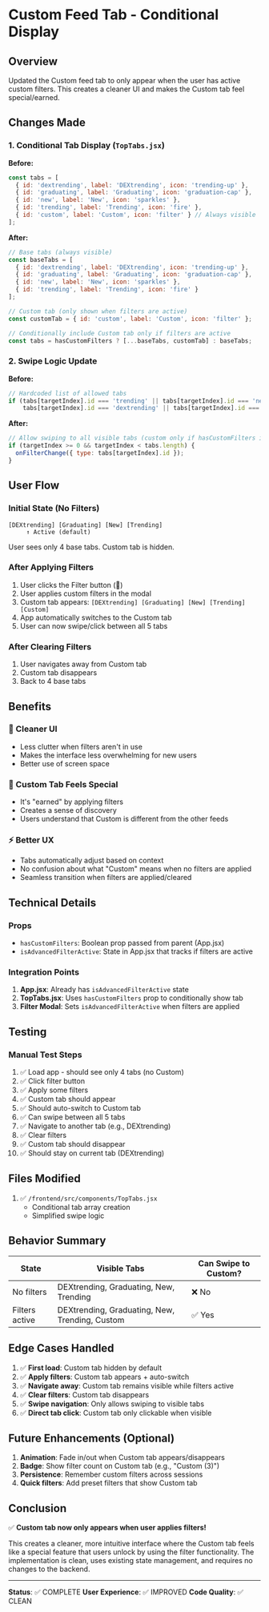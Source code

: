 # Custom Feed Tab - Conditional Display

## Overview
Updated the Custom feed tab to only appear when the user has active custom filters. This creates a cleaner UI and makes the Custom tab feel special/earned.

## Changes Made

### 1. Conditional Tab Display (`TopTabs.jsx`)

**Before:**
```jsx
const tabs = [
  { id: 'dextrending', label: 'DEXtrending', icon: 'trending-up' },
  { id: 'graduating', label: 'Graduating', icon: 'graduation-cap' },
  { id: 'new', label: 'New', icon: 'sparkles' },
  { id: 'trending', label: 'Trending', icon: 'fire' },
  { id: 'custom', label: 'Custom', icon: 'filter' } // Always visible
];
```

**After:**
```jsx
// Base tabs (always visible)
const baseTabs = [
  { id: 'dextrending', label: 'DEXtrending', icon: 'trending-up' },
  { id: 'graduating', label: 'Graduating', icon: 'graduation-cap' },
  { id: 'new', label: 'New', icon: 'sparkles' },
  { id: 'trending', label: 'Trending', icon: 'fire' }
];

// Custom tab (only shown when filters are active)
const customTab = { id: 'custom', label: 'Custom', icon: 'filter' };

// Conditionally include Custom tab only if filters are active
const tabs = hasCustomFilters ? [...baseTabs, customTab] : baseTabs;
```

### 2. Swipe Logic Update

**Before:**
```jsx
// Hardcoded list of allowed tabs
if (tabs[targetIndex].id === 'trending' || tabs[targetIndex].id === 'new' || 
    tabs[targetIndex].id === 'dextrending' || tabs[targetIndex].id === 'custom')
```

**After:**
```jsx
// Allow swiping to all visible tabs (custom only if hasCustomFilters is true)
if (targetIndex >= 0 && targetIndex < tabs.length) {
  onFilterChange({ type: tabs[targetIndex].id });
}
```

## User Flow

### Initial State (No Filters)
```
[DEXtrending] [Graduating] [New] [Trending]
     ↑ Active (default)
```

User sees only 4 base tabs. Custom tab is hidden.

### After Applying Filters
1. User clicks the Filter button (🎯)
2. User applies custom filters in the modal
3. Custom tab appears: `[DEXtrending] [Graduating] [New] [Trending] [Custom]`
4. App automatically switches to the Custom tab
5. User can now swipe/click between all 5 tabs

### After Clearing Filters
1. User navigates away from Custom tab
2. Custom tab disappears
3. Back to 4 base tabs

## Benefits

### 🎨 Cleaner UI
- Less clutter when filters aren't in use
- Makes the interface less overwhelming for new users
- Better use of screen space

### 💎 Custom Tab Feels Special
- It's "earned" by applying filters
- Creates a sense of discovery
- Users understand that Custom is different from the other feeds

### ⚡ Better UX
- Tabs automatically adjust based on context
- No confusion about what "Custom" means when no filters are applied
- Seamless transition when filters are applied/cleared

## Technical Details

### Props
- `hasCustomFilters`: Boolean prop passed from parent (App.jsx)
- `isAdvancedFilterActive`: State in App.jsx that tracks if filters are active

### Integration Points
1. **App.jsx**: Already has `isAdvancedFilterActive` state
2. **TopTabs.jsx**: Uses `hasCustomFilters` prop to conditionally show tab
3. **Filter Modal**: Sets `isAdvancedFilterActive` when filters are applied

## Testing

### Manual Test Steps
1. ✅ Load app - should see only 4 tabs (no Custom)
2. ✅ Click filter button
3. ✅ Apply some filters
4. ✅ Custom tab should appear
5. ✅ Should auto-switch to Custom tab
6. ✅ Can swipe between all 5 tabs
7. ✅ Navigate to another tab (e.g., DEXtrending)
8. ✅ Clear filters
9. ✅ Custom tab should disappear
10. ✅ Should stay on current tab (DEXtrending)

## Files Modified

1. ✅ `/frontend/src/components/TopTabs.jsx`
   - Conditional tab array creation
   - Simplified swipe logic

## Behavior Summary

| State | Visible Tabs | Can Swipe to Custom? |
|-------|--------------|---------------------|
| No filters | DEXtrending, Graduating, New, Trending | ❌ No |
| Filters active | DEXtrending, Graduating, New, Trending, Custom | ✅ Yes |

## Edge Cases Handled

1. ✅ **First load**: Custom tab hidden by default
2. ✅ **Apply filters**: Custom tab appears + auto-switch
3. ✅ **Navigate away**: Custom tab remains visible while filters active
4. ✅ **Clear filters**: Custom tab disappears
5. ✅ **Swipe navigation**: Only allows swiping to visible tabs
6. ✅ **Direct tab click**: Custom tab only clickable when visible

## Future Enhancements (Optional)

1. **Animation**: Fade in/out when Custom tab appears/disappears
2. **Badge**: Show filter count on Custom tab (e.g., "Custom (3)")
3. **Persistence**: Remember custom filters across sessions
4. **Quick filters**: Add preset filters that show Custom tab

## Conclusion

✅ **Custom tab now only appears when user applies filters!**

This creates a cleaner, more intuitive interface where the Custom tab feels like a special feature that users unlock by using the filter functionality. The implementation is clean, uses existing state management, and requires no changes to the backend.

---

**Status**: ✅ COMPLETE
**User Experience**: ✅ IMPROVED
**Code Quality**: ✅ CLEAN
